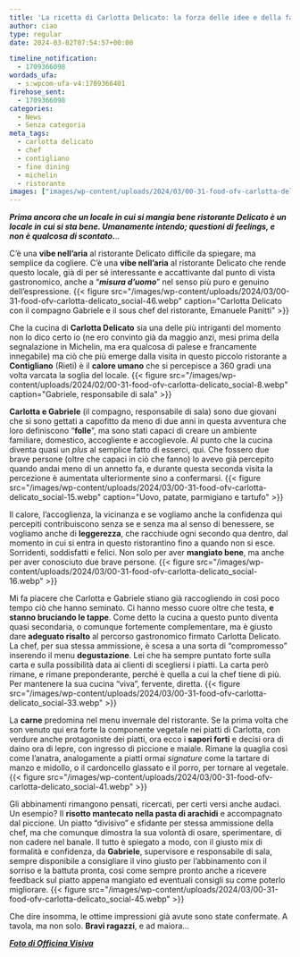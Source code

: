 ```yaml
---
title: 'La ricetta di Carlotta Delicato: la forza delle idee e della famiglia'
author: ciao
type: regular
date: 2024-03-02T07:54:57+00:00

timeline_notification:
  - 1709366098
wordads_ufa:
  - s:wpcom-ufa-v4:1709366401
firehose_sent:
  - 1709366098
categories:
  - News
  - Senza categoria
meta_tags:
  - carlotta delicato
  - chef
  - contigliano
  - fine dining
  - michelin
  - ristorante
images: ["images/wp-content/uploads/2024/03/00-31-food-ofv-carlotta-delicato_social-37.webp"]
---
```

_**Prima ancora che un locale in cui si mangia bene ristorante Delicato è un locale in cui si sta bene. Umanamente intendo; questioni di feelings, e non è qualcosa di scontato.**_..

C&#8217;è una **vibe nell&#8217;aria** al ristorante Delicato difficile da spiegare, ma semplice da cogliere. C&#8217;è una **vibe nell&#8217;aria** al ristorante Delicato che rende questo locale, già di per sé interessante e accattivante dal punto di vista gastronomico, anche a &#8220;**_misura d&#8217;uomo_**&#8221; nel senso più puro e genuino dell&#8217;espressione. 
{{< figure src="/images/wp-content/uploads/2024/03/00-31-food-ofv-carlotta-delicato_social-46.webp" caption="Carlotta Delicato con il compagno Gabriele e il sous chef del ristorante, Emanuele Panitti" >}}
 

Che la cucina di **Carlotta Delicato** sia una delle più intriganti del momento non lo dico certo io (ne ero convinto già da maggio anzi, mesi prima della segnalazione in Michelin, ma era qualcosa di palese e francamente innegabile) ma ciò che più emerge dalla visita in questo piccolo ristorante a **Contigliano** (Rieti) è il **calore umano** che si percepisce a 360 gradi una volta varcata la soglia del locale.
{{< figure src="/images/wp-content/uploads/2024/02/00-31-food-ofv-carlotta-delicato_social-8.webp" caption="Gabriele, responsabile di sala" >}}
 

**Carlotta e Gabriele** (il compagno, responsabile di sala) sono due giovani che si sono gettati a capofitto da meno di due anni in questa avventura che loro definiscono “**folle**”, ma sono stati capaci di creare un ambiente familiare, domestico, accogliente e accoglievole. Al punto che la cucina diventa quasi un _plus_ al semplice fatto di esserci, qui. Che fossero due brave persone (oltre che capaci in ciò che fanno) lo avevo già percepito quando andai meno di un annetto fa, e durante questa seconda visita la percezione è aumentata ulteriormente sino a confermarsi.
{{< figure src="/images/wp-content/uploads/2024/03/00-31-food-ofv-carlotta-delicato_social-15.webp" caption="Uovo, patate, parmigiano e tartufo" >}}
 

Il calore, l&#8217;accoglienza, la vicinanza e se vogliamo anche la confidenza qui percepiti contribuiscono senza se e senza ma al senso di benessere, se vogliamo anche di **leggerezza**, che racchiude ogni secondo qua dentro, dal momento in cui si entra in questo ristorantino fino a quando non si esce. Sorridenti, soddisfatti e felici. Non solo per aver **mangiato bene**, ma anche per aver conosciuto due brave persone.
{{< figure src="/images/wp-content/uploads/2024/03/00-31-food-ofv-carlotta-delicato_social-16.webp" >}}
 

Mi fa piacere che Carlotta e Gabriele stiano già raccogliendo in così poco tempo ciò che hanno seminato. Ci hanno messo cuore oltre che testa, **e stanno bruciando le tappe**. Come detto la cucina a questo punto diventa quasi secondaria, o comunque fortemente complementare, ma è giusto dare **adeguato risalto** al percorso gastronomico firmato Carlotta Delicato. La chef, per sua stessa ammissione, è scesa a una sorta di &#8220;compromesso&#8221; inserendo il menu **degustazione**. Lei che ha sempre puntato forte sulla carta e sulla possibilità data ai clienti di scegliersi i piatti. La carta però rimane, e rimane preponderante, perché è quella a cui la chef tiene di più. Per mantenere la sua cucina &#8220;viva&#8221;, fervente, diretta.
{{< figure src="/images/wp-content/uploads/2024/03/00-31-food-ofv-carlotta-delicato_social-33.webp" >}}
 

La **carne** predomina nel menu invernale del ristorante. Se la prima volta che son venuto qui era forte la componente vegetale nei piatti di Carlotta, con verdure anche protagoniste dei piatti, ora ecco i **sapori forti** e decisi ora di daino ora di lepre, con ingresso di piccione e maiale. Rimane la quaglia così come l&#8217;anatra, analogamente a piatti ormai _signature_ come la tartare di manzo e midollo, o il cardoncello glassato e il porro, per tornare al vegetale.
{{< figure src="/images/wp-content/uploads/2024/03/00-31-food-ofv-carlotta-delicato_social-41.webp" >}}
 

Gli abbinamenti rimangono pensati, ricercati, per certi versi anche audaci. Un esempio? Il **risotto mantecato nella pasta di arachidi** e accompagnato dal piccione. Un piatto &#8220;divisivo&#8221; e sfidante per stessa ammissione della chef, ma che comunque dimostra la sua volontà di osare, sperimentare, di non cadere nel banale. Il tutto è spiegato a modo, con il giusto mix di formalità e confidenza, da **Gabriele**, supervisore e responsabile di sala, sempre disponibile a consigliare il vino giusto per l&#8217;abbinamento con il sorriso e la battuta pronta, così come sempre pronto anche a ricevere feedback sul piatto appena mangiato ed eventuali consigli su come poterlo migliorare. 
{{< figure src="/images/wp-content/uploads/2024/03/00-31-food-ofv-carlotta-delicato_social-45.webp" >}}
 

Che dire insomma, le ottime impressioni già avute sono state confermate. A tavola, ma non solo. **Bravi ragazzi**, e ad maiora…&nbsp;

<a href="https://www.officinavisiva.it/" target="_blank" rel="noreferrer noopener"><strong><em>Foto di Officina Visiva</em></strong></a>
